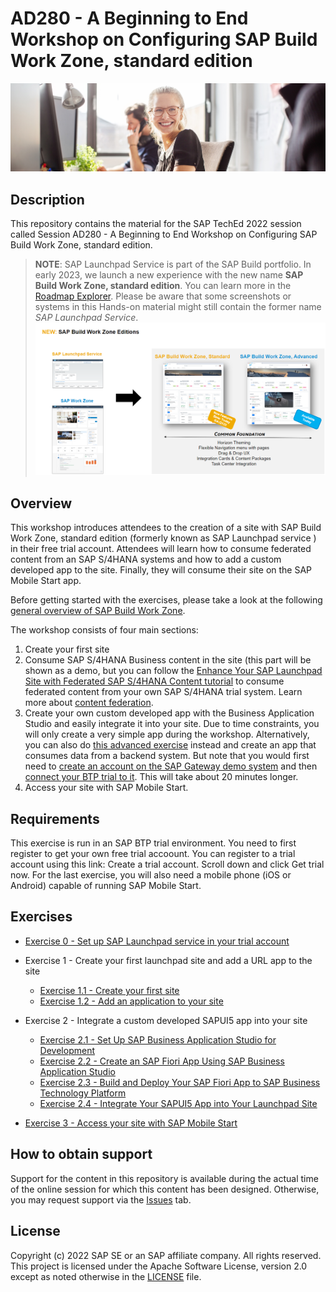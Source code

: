 # AD280 - A Beginning to End Workshop on Configuring SAP Build Work Zone, standard edition

![Title](Title.png)

## Description

This repository contains the material for the SAP TechEd 2022 session called Session AD280 - A Beginning to End Workshop on Configuring SAP Build Work Zone, standard edition.  

> **NOTE**: SAP Launchpad Service is part of the SAP Build portfolio. In early 2023, we launch a new experience with the new name **SAP Build Work Zone, standard edition**. You can learn more in the [Roadmap Explorer](https://roadmaps.sap.com/board?PRODUCT=73554900100800003081&PRODUCT=73555000100800002781&range=CURRENT-LAST#Q4%202022). 
> Please be aware that some screenshots or systems in this Hands-on material might still contain the former name *SAP Launchpad Service*. 
> ![SAP Build](Disclaimer.png)


## Overview

This workshop introduces attendees to the creation of a site with SAP Build Work Zone, standard edition (formerly known as SAP Launchpad service ) in their free trial account. Attendees will learn how to consume federated content from an SAP S/4HANA systems and how to add a custom developed app to the site. Finally, they will consume their site on the SAP Mobile Start app.

Before getting started with the exercises, please take a look at the following [general overview of SAP Build Work Zone](intro/overview.md).

The workshop consists of four main sections:
1. Create your first site
2. Consume SAP S/4HANA Business content in the site (this part will be shown as a demo, but you can follow the [Enhance Your SAP Launchpad Site with Federated SAP S/4HANA Content tutorial](https://developers.sap.com/mission.launchpad-s4hana.html) to consume federated content from your own SAP S/4HANA trial system. Learn more about [content federation](intro/federation.md).
3. Create your own custom developed app with the Business Application Studio and easily integrate it into your site. 
Due to time constraints, you will only create a very simple app during the workshop. Alternatively, you can also do [this advanced exercise](https://developers.sap.com/tutorials/appstudio-fioriapps-create.html) instead and create an app that consumes data from a backend system. But note that you would first need to [create an account on the SAP Gateway demo system](https://developers.sap.com/tutorials/gateway-demo-signup.html) and then [connect your BTP trial to it](https://developers.sap.com/tutorials/cp-portal-cloud-foundry-gateway-connection.html). This will take about 20 minutes longer.
4. Access your site with SAP Mobile Start.


## Requirements

This exercise is run in an SAP BTP trial environment. You need to first register to get your own free trial accoount. You can register to a trial account using this link: Create a trial account. Scroll down and click Get trial now.
For the last exercise, you will also need a mobile phone (iOS or Android) capable of running SAP Mobile Start.

## Exercises

- [Exercise 0 - Set up SAP Launchpad service in your trial account](exercises/ex0/README.md)

- Exercise 1 - Create your first launchpad site and add a URL app to the site
    - [Exercise 1.1 - Create your first site](exercises/ex1/ex1.1/README.md)
    - [Exercise 1.2 - Add an application to your site](exercises/ex1/ex1.2/README.md)

- Exercise 2 - Integrate a custom developed SAPUI5 app into your site
    - [Exercise 2.1 - Set Up SAP Business Application Studio for Development](exercises/ex2/ex2.1/README.md)
    - [Exercise 2.2 - Create an SAP Fiori App Using SAP Business Application Studio](exercises/ex2/ex2.2/README.md)
    - [Exercise 2.3 - Build and Deploy Your SAP Fiori App to SAP Business Technology Platform](exercises/ex2/ex2.3/README.md)
    - [Exercise 2.4 - Integrate Your SAPUI5 App into Your Launchpad Site](exercises/ex2/ex2.4/README.md)

- [Exercise 3 - Access your site with SAP Mobile Start](exercises/ex3/README.md)


## How to obtain support

Support for the content in this repository is available during the actual time of the online session for which this content has been designed. Otherwise, you may request support via the [Issues](../../issues) tab.

## License
Copyright (c) 2022 SAP SE or an SAP affiliate company. All rights reserved. This project is licensed under the Apache Software License, version 2.0 except as noted otherwise in the [LICENSE](LICENSES/Apache-2.0.txt) file.

